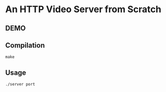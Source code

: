 # An HTTP Video Server from Scratch

## DEMO

[](./demo.gif)

## Compilation
```
make
```

## Usage

```bash
./server port
```

